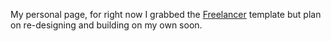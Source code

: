 My personal page, for right now I grabbed the [Freelancer](http://startbootstrap.com/template-overviews/freelancer/) template but plan on re-designing and building on my own soon.
